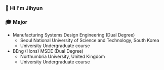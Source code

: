 ### 👋 Hi I'm Jihyun 

### :mortar_board: Major
- Manufacturing Systems Design Engineering (Dual Degree)
  - Seoul National University of Science and Technology, South Korea
  - University Undergraduate course
- BEng (Hons) MSDE (Dual Degree)
  - Northumbria University, United Kingdom
  - University Undergraduate course

<!--
**jhryu1208/jhryu1208** is a ✨ _special_ ✨ repository because its `README.md` (this file) appears on your GitHub profile.
Here are some ideas to get you started:

- 🔭 I’m currently working on ...
- 🌱 I’m currently learning ...
- 👯 I’m looking to collaborate on ...
- 🤔 I’m looking for help with ...
- 💬 Ask me about ...
- 📫 How to reach me: ...
- 😄 Pronouns: ...
- ⚡ Fun fact: ...
-->
